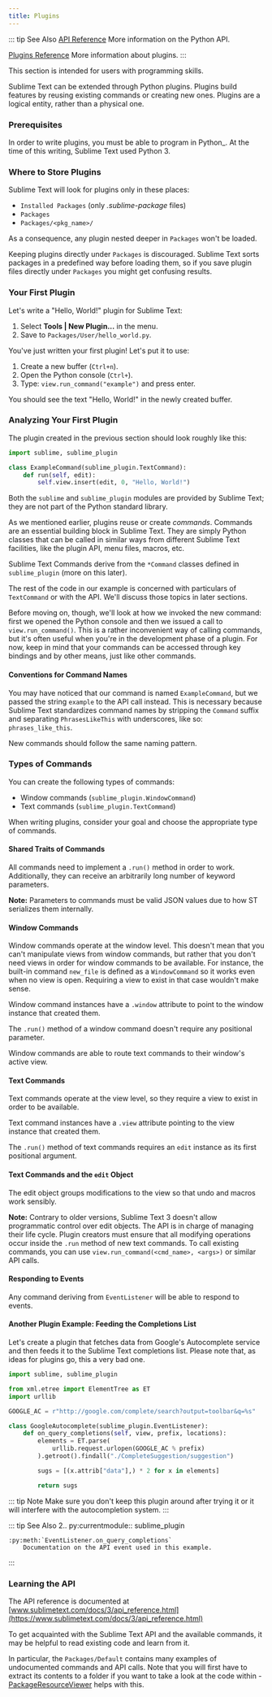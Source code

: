 ```yaml
---
title: Plugins
---
```


::: tip See Also
[API Reference](../reference/api)
        More information on the Python API.

[Plugins Reference](../reference/plugins)
        More information about plugins.
:::        

This section is intended for users with programming skills.


Sublime Text can be extended through Python plugins. Plugins build features by
reusing existing commands or creating new ones. Plugins are a logical entity,
rather than a physical one.


### Prerequisites

In order to write plugins, you must be able to program in Python_.
At the time of this writing, Sublime Text used Python 3.

### Where to Store Plugins

Sublime Text will look for plugins only in these places:

* `Installed Packages` (only *.sublime-package* files)
* `Packages`
* `Packages/<pkg_name>/`

As a consequence, any plugin nested deeper in `Packages` won't be loaded.

Keeping plugins directly under `Packages` is discouraged. Sublime Text sorts
packages in a predefined way before loading them, so if you save plugin files
directly under `Packages` you might get confusing results.


### Your First Plugin

Let's write a "Hello, World!" plugin for Sublime Text:

1. Select **Tools | New Plugin...** in the menu.
1. Save to `Packages/User/hello_world.py`.

You've just written your first plugin! Let's put it to use:

1. Create a new buffer (`Ctrl+n`).
1. Open the Python console (`Ctrl+`).
1. Type: `view.run_command("example")` and press enter.

You should see the text "Hello, World!" in the newly created buffer.


### Analyzing Your First Plugin

The plugin created in the previous section should look roughly like this:

```python
import sublime, sublime_plugin

class ExampleCommand(sublime_plugin.TextCommand):
    def run(self, edit):
        self.view.insert(edit, 0, "Hello, World!")
```


Both the ``sublime`` and ``sublime_plugin`` modules are provided by
Sublime Text; they are not part of the Python standard library.

As we mentioned earlier, plugins reuse or create *commands*. Commands are an
essential building block in Sublime Text. They are simply Python classes
that can be called in similar ways from different Sublime Text facilities,
like the plugin API, menu files, macros, etc.

Sublime Text Commands derive from the ``*Command`` classes defined in
``sublime_plugin`` (more on this later).

The rest of the code in our example is concerned with particulars of
``TextCommand`` or with the API. We'll discuss those topics in later sections.

Before moving on, though, we'll look at how we invoked the new command: first
we opened the Python console and then we issued a call to
``view.run_command()``. This is a rather inconvenient way of calling commands,
but it's often useful when you're in the development phase of a plugin. For
now, keep in mind that your commands can be accessed through key bindings
and by other means, just like other commands.

#### Conventions for Command Names

You may have noticed that our command is named `ExampleCommand`, but we
passed the string `example` to the API call instead. This is necessary
because Sublime Text standardizes command names by stripping the `Command`
suffix and separating `PhrasesLikeThis` with underscores, like so:
`phrases_like_this`.

New commands should follow the same naming pattern.


### Types of Commands

You can create the following types of commands:

- Window commands (`sublime_plugin.WindowCommand`)
- Text commands (`sublime_plugin.TextCommand`)

When writing plugins, consider your goal and choose the appropriate type of
commands.


#### Shared Traits of Commands

All commands need to implement a ``.run()`` method in order to work. Additionally,
they can receive an arbitrarily long number of keyword parameters.

**Note:** Parameters to commands must be valid JSON values due to how ST
serializes them internally.

#### Window Commands

Window commands operate at the window level. This doesn't mean that you can't
manipulate views from window commands, but rather that you don't need views in
order for window commands to be available. For instance, the built-in command
``new_file`` is defined as a ``WindowCommand`` so it works even when no view
is open. Requiring a view to exist in that case wouldn't make sense.

Window command instances have a ``.window`` attribute to point to the window
instance that created them.

The ``.run()`` method of a window command doesn't require any positional
parameter.

Window commands are able to route text commands to their window's active view.

#### Text Commands

Text commands operate at the view level, so they require a view to exist
in order to be available.

Text command instances have a ``.view`` attribute pointing to the view instance
that created them.

The ``.run()`` method of text commands requires an ``edit`` instance as
its first positional argument.

#### Text Commands and the ``edit`` Object

The edit object groups modifications to the view so that undo and macros work
sensibly.

**Note:** Contrary to older versions, Sublime Text 3 doesn't allow programmatic
control over edit objects. The API is in charge of managing their life cycle.
Plugin creators must ensure that all modifying operations occur inside the
``.run`` method of new text commands. To call existing commands, you can use
``view.run_command(<cmd_name>, <args>)`` or similar API calls.

#### Responding to Events

Any command deriving from ``EventListener`` will be able to respond to events.

#### Another Plugin Example: Feeding the Completions List

Let's create a plugin that fetches data from Google's Autocomplete service and
then feeds it to the Sublime Text completions list. Please note that, as ideas
for plugins go, this a very bad one.

```python
import sublime, sublime_plugin

from xml.etree import ElementTree as ET
import urllib

GOOGLE_AC = r"http://google.com/complete/search?output=toolbar&q=%s"

class GoogleAutocomplete(sublime_plugin.EventListener):
    def on_query_completions(self, view, prefix, locations):
        elements = ET.parse(
            urllib.request.urlopen(GOOGLE_AC % prefix)
        ).getroot().findall("./CompleteSuggestion/suggestion")

        sugs = [(x.attrib["data"],) * 2 for x in elements]

        return sugs
```

::: tip Note
Make sure you don't keep this plugin around after trying it or it will
interfere with the autocompletion system.
:::

::: tip See Also
2.. py:currentmodule:: sublime_plugin

    :py:meth:`EventListener.on_query_completions`
        Documentation on the API event used in this example.
:::

### Learning the API

The API reference is documented at [www.sublimetext.com/docs/3/api_reference.html](https://www.sublimetext.com/docs/3/api_reference.html)

To get acquainted with the Sublime Text API and the available commands,
it may be helpful to read existing code and learn from it.

In particular, the `Packages/Default` contains many examples of
undocumented commands and API calls. Note that you will first have to extract
its contents to a folder if you want to take a look at the code within - [PackageResourceViewer](https://packagecontrol.io/packages/PackageResourceViewer) helps with this.
